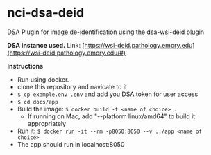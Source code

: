 # nci-dsa-deid
DSA Plugin for image de-identification using the dsa-wsi-deid plugin

**DSA instance used.**
Link: [https://wsi-deid.pathology.emory.edu](https://wsi-deid.pathology.emory.edu/#)

**Instructions**
* Run using docker.
* clone this repository and navicate to it
* ```$ cp example.env .env``` and add you DSA token for user access
* ```$ cd docs/app```
* Build the image: ```$ docker build -t <name of choice> .```
    - If running on Mac, add "--platform linux/amd64" to build it appropriately
* Run it: ```$ docker run -it --rm -p8050:8050 --v .:/app <name of choice>```
* The app should run in localhost:8050